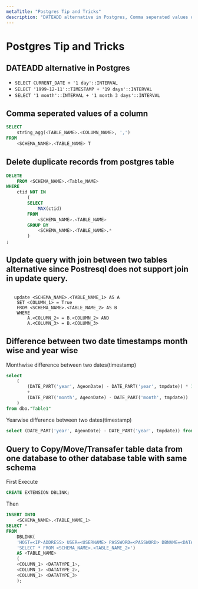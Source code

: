 ```yaml
---
metaTitle: "Postgres Tip and Tricks"
description: "DATEADD alternative in Postgres, Comma seperated values of a column, Delete duplicate records from postgres table, Update query with join between two tables alternative since Postresql does not support join in update query., Difference between two date timestamps month wise and year wise, Query to Copy/Move/Transafer table data from one database to other database table with same schema"
---
```


# Postgres Tip and Tricks




## DATEADD alternative in Postgres


- `SELECT CURRENT_DATE + '1 day'::INTERVAL`
- `SELECT '1999-12-11'::TIMESTAMP + '19 days'::INTERVAL`
- `SELECT '1 month'::INTERVAL + '1 month 3 days'::INTERVAL`



## Comma seperated values of a column


```sql
SELECT 
    string_agg(<TABLE_NAME>.<COLUMN_NAME>, ',') 
FROM 
    <SCHEMA_NAME>.<TABLE_NAME> T

```



## Delete duplicate records from postgres table


```sql
DELETE 
    FROM <SCHEMA_NAME>.<Table_NAME> 
WHERE 
    ctid NOT IN
        (
        SELECT 
            MAX(ctid) 
        FROM 
            <SCHEMA_NAME>.<TABLE_NAME> 
        GROUP BY 
            <SCHEMA_NAME>.<TABLE_NAME>.*
        )
;

```



## Update query with join between two tables alternative since Postresql does not support join in update query.


```

   update <SCHEMA_NAME>.<TABLE_NAME_1> AS A
    SET <COLUMN_1> = True       
    FROM <SCHEMA_NAME>.<TABLE_NAME_2> AS B 
    WHERE 
        A.<COLUMN_2> = B.<COLUMN_2> AND
        A.<COLUMN_3> = B.<COLUMN_3>

```



## Difference between two date timestamps month wise and year wise


Monthwise difference between two dates(timestamp)

```sql
select 
    (
        (DATE_PART('year', AgeonDate) - DATE_PART('year', tmpdate)) * 12 
        +
        (DATE_PART('month', AgeonDate) - DATE_PART('month', tmpdate))
    ) 
from dbo."Table1"

```

Yearwise difference between two dates(timestamp)

```sql
select (DATE_PART('year', AgeonDate) - DATE_PART('year', tmpdate)) from dbo."Table1"

```



## Query to Copy/Move/Transafer table data from one database to other database table with same schema


First Execute

```sql
CREATE EXTENSION DBLINK;

```

Then

```sql
INSERT INTO 
    <SCHEMA_NAME>.<TABLE_NAME_1> 
SELECT * 
FROM 
    DBLINK(
    'HOST=<IP-ADDRESS> USER=<USERNAME> PASSWORD=<PASSWORD> DBNAME=<DATABASE>',
    'SELECT * FROM <SCHEMA_NAME>.<TABLE_NAME_2>')
    AS <TABLE_NAME>
    (
    <COLUMN_1> <DATATYPE_1>, 
    <COLUMN_1> <DATATYPE_2>, 
    <COLUMN_1> <DATATYPE_3>
    );

```

